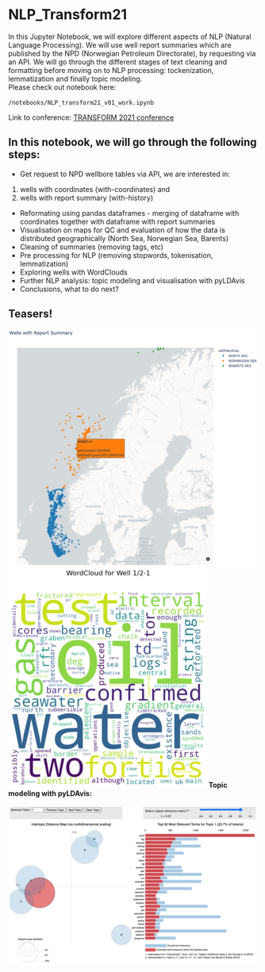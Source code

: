 # NLP_Transform21

In this Jupyter Notebook, we will explore different aspects of NLP (Natural Language Processing). We will use well report summaries which are published by the NPD (Norwegian Petroleum Directorate), by requesting via an API. We will go through the different stages of text cleaning and formatting before moving on to NLP processing: tockenization, lemmatization and finally topic modeling.</br>
Please check out notebook here:</br>
```
/notebooks/NLP_transform21_v01_work.ipynb
```
Link to conference: [TRANSFORM 2021 conference](https://softwareunderground.org/transform-2021)

## In this notebook, we will go through the following steps:
- Get request to NPD wellbore tables via API, we are interested in:
 1) wells with coordinates (with-coordinates) and 
 2) wells with report summary (with-history)
- Reformating using pandas dataframes - merging of dataframe with coordinates together with dataframe with report summaries
- Visualisation on maps for QC and evaluation of how the data is distributed geographically (North Sea, Norwegian Sea, Barents)
- Cleaning of summaries (removing tags, etc)
- Pre processing for NLP (removing stopwords, tokenisation, lemmatization)
- Exploring wells with WordClouds
- Further NLP analysis: topic modeling and visualisation with pyLDAvis
- Conclusions, what to do next?

## Teasers!
<img src="images/well_map_with_popup.jpg" width="750">
<img src="images/wordcloud_well_1_2-1.jpg" width="400">
<b>Topic modeling with pyLDAvis:</b><br>
<br>
<img src="images/topic_modeling_pyLDAvis.jpg" width="850">
